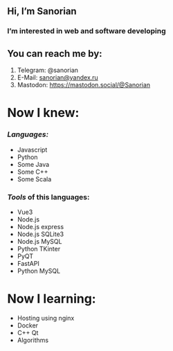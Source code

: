 ## Hi, I’m **Sanorian**
### I’m interested in web and software developing

## You can reach me by:
1. Telegram: @sanorian
1. E-Mail: sanorian@yandex.ru
1. Mastodon: https://mastodon.social/@Sanorian
# Now I knew:
### _Languages:_
- Javascript
- Python
- Some Java
- Some C++
- Some Scala
### _Tools_ of this languages:
- Vue3
- Node.js
- Node.js express
- Node.js SQLite3
- Node.js MySQL
- Python TKinter
- PyQT
- FastAPI
- Python MySQL
<!---
Sanorian/Sanorian is a ✨ special ✨ repository because its `README.md` (this file) appears on your GitHub profile.
You can click the Preview link to take a look at your changes.
--->
# Now I learning:
- Hosting using nginx
- Docker
- C++ Qt
- Algorithms